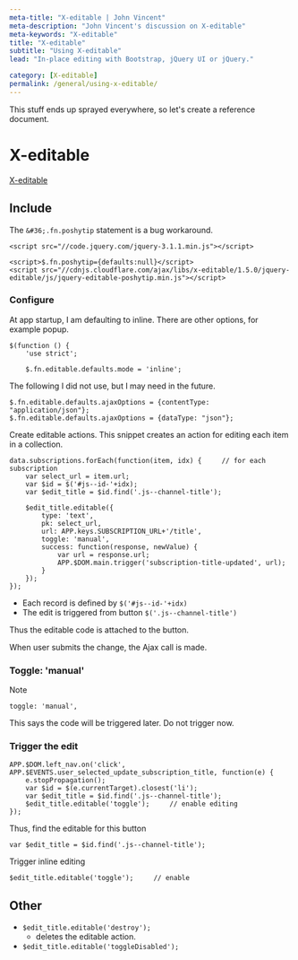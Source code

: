 ```yaml
---
meta-title: "X-editable | John Vincent"
meta-description: "John Vincent's discussion on X-editable"
meta-keywords: "X-editable"
title: "X-editable"
subtitle: "Using X-editable"
lead: "In-place editing with Bootstrap, jQuery UI or jQuery."

category: [X-editable]
permalink: /general/using-x-editable/
---
```


This stuff ends up sprayed everywhere, so let's create a reference document.

<!-- end -->

# X-editable

[X-editable](https://vitalets.github.io/x-editable/)

## Include

The `&#36;.fn.poshytip`  statement is a bug workaround.

```
<script src="//code.jquery.com/jquery-3.1.1.min.js"></script>

<script>$.fn.poshytip={defaults:null}</script>
<script src="//cdnjs.cloudflare.com/ajax/libs/x-editable/1.5.0/jquery-editable/js/jquery-editable-poshytip.min.js"></script>

```

### Configure

At app startup, I am defaulting to inline. There are other options, for example popup.

```
$(function () {
    'use strict';

    $.fn.editable.defaults.mode = 'inline';
```

The following I did not use, but I may need in the future.

```
$.fn.editable.defaults.ajaxOptions = {contentType: "application/json"};
$.fn.editable.defaults.ajaxOptions = {dataType: "json"};
```

Create editable actions. This snippet creates an action for editing each item in a collection.

```
data.subscriptions.forEach(function(item, idx) {     // for each subscription
    var select_url = item.url;
    var $id = $('#js--id-'+idx);
    var $edit_title = $id.find('.js--channel-title');

    $edit_title.editable({
        type: 'text',
        pk: select_url,
        url: APP.keys.SUBSCRIPTION_URL+'/title',
        toggle: 'manual',
        success: function(response, newValue) {
            var url = response.url;
            APP.$DOM.main.trigger('subscription-title-updated', url);
        }
    });
});
```

* Each record is defined by `$('#js--id-'+idx)`
* The edit is triggered from button `$('.js--channel-title')`

Thus the editable code is attached to the button.

When user submits the change, the Ajax call is made.

### Toggle: 'manual'

Note

```
toggle: 'manual',
```

This says the code will be triggered later. Do not trigger now.

### Trigger the edit

```
APP.$DOM.left_nav.on('click', APP.$EVENTS.user_selected_update_subscription_title, function(e) {
    e.stopPropagation();
    var $id = $(e.currentTarget).closest('li');
    var $edit_title = $id.find('.js--channel-title');
    $edit_title.editable('toggle');     // enable editing
});
```

Thus, find the editable for this button

```
var $edit_title = $id.find('.js--channel-title');
```

Trigger inline editing

```
$edit_title.editable('toggle');     // enable 
```

## Other

* `$edit_title.editable('destroy');`
	* deletes the editable action.
* `$edit_title.editable('toggleDisabled');`
